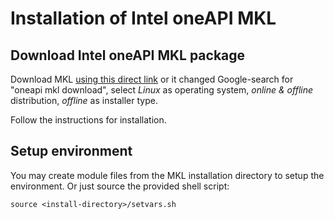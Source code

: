 # Installation of Intel oneAPI MKL

## Download Intel oneAPI MKL package

Download MKL [using this direct link][direct-mkl-offline] or it changed
Google-search for "oneapi mkl download", select *Linux* as operating system,
*online & offline* distribution, *offline* as installer type.

[direct-mkl-offline]: https://www.intel.com/content/www/us/en/developer/tools/oneapi/onemkl-download.html?operatingsystem=linux&distributions=webdownload&options=offline

Follow the instructions for installation.

## Setup environment

You may create module files from the MKL installation directory to setup the
environment. Or just source the provided shell script:

```shell
source <install-directory>/setvars.sh
```
